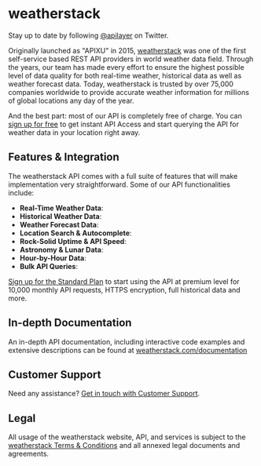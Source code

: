 # weatherstack

Stay up to date by following [@apilayer](https://twitter.com/apilayer) on Twitter.

Originally launched as "APIXU" in 2015, [weatherstack](https://weatherstack.com) was one of the first self-service based REST API providers in world weather data field. Through the years, our team has made every effort to ensure the highest possible level of data quality for both real-time weather, historical data as well as weather forecast data. Today, weatherstack is trusted by over 75,000 companies worldwide to provide accurate weather information for millions of global locations any day of the year.

And the best part: most of our API is completely free of charge. You can [sign up for free](https://weatherstack.com/product) to get instant API Access and start querying the API for weather data in your location right away.


## Features & Integration

The weatherstack API comes with a full suite of features that will make implementation very straightforward. Some of our API functionalities include:

* **Real-Time Weather Data**:
* **Historical Weather Data**:
* **Weather Forecast Data**:
* **Location Search & Autocomplete**:
* **Rock-Solid Uptime & API Speed**:
* **Astronomy & Lunar Data**:
* **Hour-by-Hour Data**:
* **Bulk API Queries**:

[Sign up for the Standard Plan](https://weatherstack.com/signup/standard) to start using the API at premium level for 10,000 monthly API requests, HTTPS encryption, full historical data and more.


## In-depth Documentation

An in-depth API documentation, including interactive code examples and extensive descriptions can be found at [weatherstack.com/documentation](https://weatherstack.com/documentation)


## Customer Support
Need any assistance? [Get in touch with Customer Support](mailto:support@weatherstack.com).


## Legal

All usage of the weatherstack website, API, and services is subject to the [weatherstack Terms & Conditions](https://weatherstack.com/terms) and all annexed legal documents and agreements.
